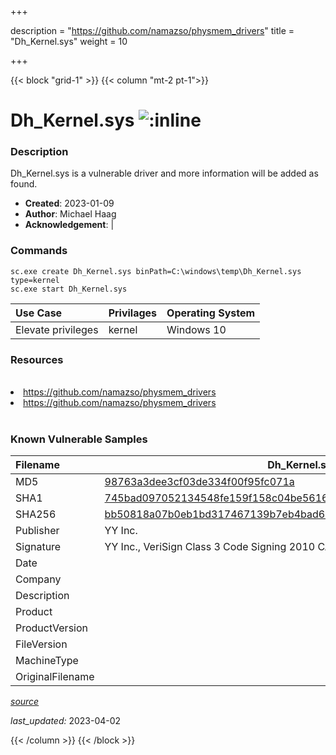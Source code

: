 +++

description = "https://github.com/namazso/physmem_drivers"
title = "Dh_Kernel.sys"
weight = 10

+++


{{< block "grid-1" >}}
{{< column "mt-2 pt-1">}}


# Dh_Kernel.sys ![:inline](/images/twitter_verified.png) 


### Description

Dh_Kernel.sys is a vulnerable driver and more information will be added as found.

- **Created**: 2023-01-09
- **Author**: Michael Haag
- **Acknowledgement**:  | [](https://twitter.com/)

### Commands

```
sc.exe create Dh_Kernel.sys binPath=C:\windows\temp\Dh_Kernel.sys type=kernel
sc.exe start Dh_Kernel.sys
```

| Use Case | Privilages | Operating System | 
|:---- | ---- | ---- |
| Elevate privileges | kernel | Windows 10 |

### Resources
<br>
<li><a href=" https://github.com/namazso/physmem_drivers"> https://github.com/namazso/physmem_drivers</a></li>
<li><a href=" https://github.com/namazso/physmem_drivers"> https://github.com/namazso/physmem_drivers</a></li>
<br>

### Known Vulnerable Samples

| Filename | Dh_Kernel.sys |
|:---- | ---- | 
| MD5 | <a href="https://www.virustotal.com/gui/file/98763a3dee3cf03de334f00f95fc071a">98763a3dee3cf03de334f00f95fc071a</a> |
| SHA1 | <a href="https://www.virustotal.com/gui/file/745bad097052134548fe159f158c04be5616afc2">745bad097052134548fe159f158c04be5616afc2</a> |
| SHA256 | <a href="https://www.virustotal.com/gui/file/bb50818a07b0eb1bd317467139b7eb4bad6cd89053fecdabfeae111689825955">bb50818a07b0eb1bd317467139b7eb4bad6cd89053fecdabfeae111689825955</a> |
| Publisher | YY Inc. |
| Signature | YY Inc., VeriSign Class 3 Code Signing 2010 CA, VeriSign   |
| Date |  |
| Company |  |
| Description |  |
| Product |  |
| ProductVersion |  |
| FileVersion |  |
| MachineType |  |
| OriginalFilename |  |



[*source*](https://github.com/magicsword-io/LOLDrivers/tree/main/yaml/dh_kernel.sys.yml)

*last_updated:* 2023-04-02








{{< /column >}}
{{< /block >}}
